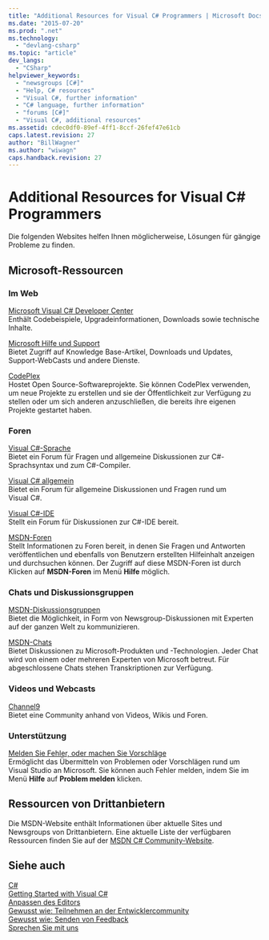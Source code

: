 ```yaml
---
title: "Additional Resources for Visual C# Programmers | Microsoft Docs"
ms.date: "2015-07-20"
ms.prod: ".net"
ms.technology: 
  - "devlang-csharp"
ms.topic: "article"
dev_langs: 
  - "CSharp"
helpviewer_keywords: 
  - "newsgroups [C#]"
  - "Help, C# resources"
  - "Visual C#, further information"
  - "C# language, further information"
  - "forums [C#]"
  - "Visual C#, additional resources"
ms.assetid: cdec0df0-89ef-4ff1-8ccf-26fef47e61cb
caps.latest.revision: 27
author: "BillWagner"
ms.author: "wiwagn"
caps.handback.revision: 27
---
```

# Additional Resources for Visual C# Programmers
Die folgenden Websites helfen Ihnen möglicherweise, Lösungen für gängige Probleme zu finden.  
  
## Microsoft\-Ressourcen  
  
### Im Web  
 [Microsoft Visual C\# Developer Center](http://go.microsoft.com/fwlink/?LinkId=47811)  
 Enthält Codebeispiele, Upgradeinformationen, Downloads sowie technische Inhalte.  
  
 [Microsoft Hilfe und Support](http://go.microsoft.com/fwlink/?LinkID=108287)  
 Bietet Zugriff auf Knowledge Base\-Artikel, Downloads und Updates, Support\-WebCasts und andere Dienste.  
  
 [CodePlex](http://go.microsoft.com/fwlink/?LinkId=137330)  
 Hostet Open Source\-Softwareprojekte.  Sie können CodePlex verwenden, um neue Projekte zu erstellen und sie der Öffentlichkeit zur Verfügung zu stellen oder um sich anderen anzuschließen, die bereits ihre eigenen Projekte gestartet haben.  
  
### Foren  
 [Visual C\#\-Sprache](http://go.microsoft.com/fwlink/?LinkId=165947)  
 Bietet ein Forum für Fragen und allgemeine Diskussionen zur C\#\-Sprachsyntax und zum C\#\-Compiler.  
  
 [Visual C\# allgemein](http://go.microsoft.com/fwlink/?LinkId=165948)  
 Bietet ein Forum für allgemeine Diskussionen und Fragen rund um Visual C\#.  
  
 [Visual C\#\-IDE](http://go.microsoft.com/fwlink/?LinkId=165951)  
 Stellt ein Forum für Diskussionen zur C\#\-IDE bereit.  
  
 [MSDN\-Foren](http://go.microsoft.com/fwlink/?LinkId=157697)  
 Stellt Informationen zu Foren bereit, in denen Sie Fragen und Antworten veröffentlichen und ebenfalls von Benutzern erstellten Hilfeinhalt anzeigen und durchsuchen können.  Der Zugriff auf diese MSDN\-Foren ist durch Klicken auf **MSDN\-Foren** im Menü **Hilfe** möglich.  
  
### Chats und Diskussionsgruppen  
 [MSDN\-Diskussionsgruppen](http://go.microsoft.com/fwlink/?LinkId=145961)  
 Bietet die Möglichkeit, in Form von Newsgroup\-Diskussionen mit Experten auf der ganzen Welt zu kommunizieren.  
  
 [MSDN\-Chats](http://go.microsoft.com/fwlink/?LinkId=145962)  
 Bietet Diskussionen zu Microsoft\-Produkten und \-Technologien.  Jeder Chat wird von einem oder mehreren Experten von Microsoft betreut.  Für abgeschlossene Chats stehen Transkriptionen zur Verfügung.  
  
### Videos und Webcasts  
 [Channel9](http://go.microsoft.com/fwlink/?LinkID=123827)  
 Bietet eine Community anhand von Videos, Wikis und Foren.  
  
### Unterstützung  
 [Melden Sie Fehler, oder machen Sie Vorschläge](http://go.microsoft.com/fwlink/?LinkID=79804)  
 Ermöglicht das Übermitteln von Problemen oder Vorschlägen rund um Visual Studio an Microsoft.  Sie können auch Fehler melden, indem Sie im Menü **Hilfe** auf **Problem melden** klicken.  
  
## Ressourcen von Drittanbietern  
 Die MSDN\-Website enthält Informationen über aktuelle Sites und Newsgroups von Drittanbietern.  Eine aktuelle Liste der verfügbaren Ressourcen finden Sie auf der [MSDN C\# Community\-Website](http://go.microsoft.com/fwlink/?LinkId=165945).  
  
## Siehe auch  
 [C\#](../../csharp/csharp.md)   
 [Getting Started with Visual C\#](../../csharp/getting-started/getting-started-with-csharp.md)   
 [Anpassen des Editors](/visual-studio/ide/customizing-the-editor)   
 [Gewusst wie: Teilnehmen an der Entwicklercommunity](../Topic/How%20to:%20Get%20Involved%20in%20the%20Developer%20Community.md)   
 [Gewusst wie: Senden von Feedback](../Topic/How%20to:%20Send%20Feedback%20About%20Visual%20Studio.md)   
 [Sprechen Sie mit uns](/visual-studio/ide/talk-to-us)